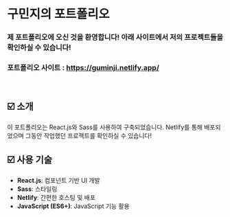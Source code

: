 # 구민지의 포트폴리오
### 제 포트폴리오에 오신 것을 환영합니다! 아래 사이트에서 저의 프로젝트들을 확인하실 수 있습니다!
### 포트폴리오 사이트 : <a href="https://guminji.netlify.app/" target="_blank" alt="포트폴리오">https://guminji.netlify.app/</a>
<br/>

## ☑️ 소개
이 포트폴리오는 React.js와 Sass를 사용하여 구축되었습니다. Netlify를 통해 배포되었으며 그동안 작업했던 프로젝트를 확인하실 수 있습니다!

## ☑️ 사용 기술
- **React.js**: 컴포넌트 기반 UI 개발
- **Sass**: 스타일링
- **Netlify**: 간편한 호스팅 및 배포
- **JavaScript (ES6+)**: JavaScript 기능 활용

